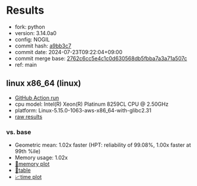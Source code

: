# Results

- fork: python
- version: 3.14.0a0
- config: NOGIL
- commit hash: [a9bb3c7](https://github.com/python/cpython/commit/a9bb3c7)
- commit date: 2024-07-23T09:22:04+09:00
- commit merge base: [2762c6cc5e4c1c0d630568db5fbba7a3a71a507c](https://github.com/python/cpython/commit/2762c6cc5e4c1c0d630568db5fbba7a3a71a507c)
- ref: main

## linux x86_64 (linux)

- [GitHub Action run](https://github.com/facebookexperimental/free-threading-benchmarking/actions/runs/10053621433)
- cpu model: Intel(R) Xeon(R) Platinum 8259CL CPU @ 2.50GHz
- platform: Linux-5.15.0-1063-aws-x86_64-with-glibc2.31
- [raw results](bm-20240723-linux-x86_64-python-main-3.14.0a0-a9bb3c7.json)

### vs. base

- Geometric mean: 1.02x faster (HPT: reliability of 99.08%, 1.00x faster at 99th %ile)
- Memory usage: 1.02x
- [🧠memory plot](bm-20240723-linux-x86_64-python-main-3.14.0a0-a9bb3c7-vs-base-mem.svg)
- [📄table](bm-20240723-linux-x86_64-python-main-3.14.0a0-a9bb3c7-vs-base.md)
- [📈time plot](bm-20240723-linux-x86_64-python-main-3.14.0a0-a9bb3c7-vs-base.svg)


